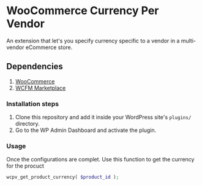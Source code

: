 # WooCommerce Currency Per Vendor

An extension that let's you specify currency specific to a vendor in a multi-vendor eCommerce store.

## Dependencies

1. [WooCommerce](https://wordpress.org/plugins/woocommerce/)
1. [WCFM Marketplace](https://wordpress.org/plugins/wc-multivendor-marketplace/)

### Installation steps

1. Clone this repository and add it inside your WordPress site's `plugins/` directory.
1. Go to the WP Admin Dashboard and activate the plugin.


### Usage

Once the configurations are complet. Use this function to get the currency for the procuct

```php
wcpv_get_product_currency( $product_id );
```
